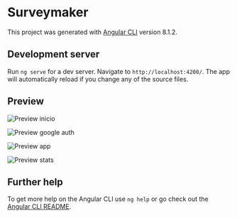 # Surveymaker

This project was generated with [Angular CLI](https://github.com/angular/angular-cli) version 8.1.2.

## Development server

Run `ng serve` for a dev server. Navigate to `http://localhost:4200/`. The app will automatically reload if you change any of the source files.

## Preview

![Preview inicio](https://github.com/JGCdev/Survey-Maker/blob/master/src/assets/img/readme/home.JPG)

![Preview google auth](https://github.com/JGCdev/Survey-Maker/blob/master/src/assets/img/readme/auth.JPG)

![Preview app](https://github.com/JGCdev/Survey-Maker/blob/master/src/assets/img/readme/app.JPG)

![Preview stats](https://github.com/JGCdev/Survey-Maker/blob/master/src/assets/img/readme/stats.JPG)

## Further help

To get more help on the Angular CLI use `ng help` or go check out the [Angular CLI README](https://github.com/angular/angular-cli/blob/master/README.md).

